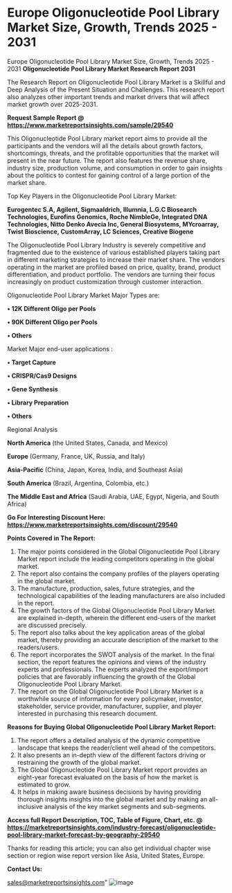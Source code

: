 # Europe Oligonucleotide Pool Library Market Size, Growth, Trends 2025 - 2031
Europe Oligonucleotide Pool Library Market Size, Growth, Trends 2025 - 2031
<strong>Oligonucleotide Pool Library Market Research Report 2031</strong>

The Research Report on Oligonucleotide Pool Library Market is a Skillful and Deep Analysis of the Present Situation and Challenges. This research report also analyzes other important trends and market drivers that will affect market growth over 2025-2031.

<strong>Request Sample Report @ <a href=https://www.marketreportsinsights.com/sample/29540>https://www.marketreportsinsights.com/sample/29540</a></strong>

This Oligonucleotide Pool Library market report aims to provide all the participants and the vendors will all the details about growth factors, shortcomings, threats, and the profitable opportunities that the market will present in the near future. The report also features the revenue share, industry size, production volume, and consumption in order to gain insights about the politics to contest for gaining control of a large portion of the market share.

Top Key Players in the Oligonucleotide Pool Library Market:

<strong>Eurogentec S.A, Agilent, Sigmaaldrich, Illumnia, L.G.C Biosearch Technologies, Eurofins Genomics, Roche NimbleGe, Integrated DNA Technologies, Nitto Denko Avecia Inc, General Biosystems, MYcroarray, Twist Bioscience, CustomArray, LC Sciences, Creative Biogene</strong>

The Oligonucleotide Pool Library Industry is severely competitive and fragmented due to the existence of various established players taking part in different marketing strategies to increase their market share. The vendors operating in the market are profiled based on price, quality, brand, product differentiation, and product portfolio. The vendors are turning their focus increasingly on product customization through customer interaction.

Oligonucleotide Pool Library Market Major Types are:

<strong>• 12K Different Oligo per Pools

• 90K Different Oligo per Pools

• Others</strong>

Market Major end-user applications :

<strong>• Target Capture

• CRISPR/Cas9 Designs

• Gene Synthesis

• Library Preparation

• Others</strong>

Regional Analysis

</u><strong><b>North America</b></strong> (the United States, Canada, and Mexico)

<strong><b>Europe </b></strong>(Germany, France, UK, Russia, and Italy)

<strong><b>Asia-Pacific</b></strong> (China, Japan, Korea, India, and Southeast Asia)

<strong><b>South America</b></strong> (Brazil, Argentina, Colombia, etc.)

<strong><b>The Middle East and Africa</b></strong> (Saudi Arabia, UAE, Egypt, Nigeria, and South Africa)

<strong>Go For Interesting Discount Here: <a href=https://www.marketreportsinsights.com/discount/29540>https://www.marketreportsinsights.com/discount/29540</a></strong>

<strong>Points Covered in The Report:</strong>
<ol>
  <li>The major points considered in the Global Oligonucleotide Pool Library Market report include the leading competitors operating in the global market.</li>
  <li>The report also contains the company profiles of the players operating in the global market.</li>
  <li>The manufacture, production, sales, future strategies, and the technological capabilities of the leading manufacturers are also included in the report.</li>
  <li>The growth factors of the Global Oligonucleotide Pool Library Market are explained in-depth, wherein the different end-users of the market are discussed precisely.</li>
  <li>The report also talks about the key application areas of the global market, thereby providing an accurate description of the market to the readers/users.</li>
  <li>The report incorporates the SWOT analysis of the market. In the final section, the report features the opinions and views of the industry experts and professionals. The experts analyzed the export/import policies that are favorably influencing the growth of the Global Oligonucleotide Pool Library Market.</li>
  <li>The report on the Global Oligonucleotide Pool Library Market is a worthwhile source of information for every policymaker, investor, stakeholder, service provider, manufacturer, supplier, and player interested in purchasing this research document.</li>
</ol>
<strong>Reasons for Buying Global Oligonucleotide Pool Library Market Report:</strong>

<ol>
  <li>The report offers a detailed analysis of the dynamic competitive landscape that keeps the reader/client well ahead of the competitors.</li>
  <li>It also presents an in-depth view of the different factors driving or restraining the growth of the global market.</li>
  <li>The Global Oligonucleotide Pool Library Market report provides an eight-year forecast evaluated on the basis of how the market is estimated to grow.</li>
  <li>It helps in making aware business decisions by having providing thorough insights insights into the global market and by making an all-inclusive analysis of the key market segments and sub-segments.</li>
</ol>
<strong>Access full Report Description, TOC, Table of Figure, Chart, etc. @ <a href=https://marketreportsinsights.com/industry-forecast/oligonucleotide-pool-library-market-forecast-by-geography-29540>https://marketreportsinsights.com/industry-forecast/oligonucleotide-pool-library-market-forecast-by-geography-29540</a></strong>


Thanks for reading this article; you can also get individual chapter wise section or region wise report version like Asia, United States, Europe.

<strong>Contact Us:</strong>

sales@marketreportsinsights.com"
![image](https://github.com/user-attachments/assets/c4d3b84a-d1f4-4f43-a29a-ebc9f427e3c2)
